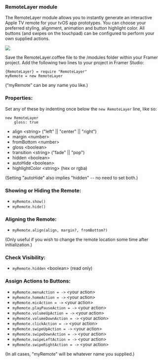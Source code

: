 ### RemoteLayer module

The RemoteLayer module allows you to instantly generate an interactive Apple TV remote for your tvOS app prototypes. You can choose your preferred styling, alignment, animation and button highlight color. All buttons (and swipes on the touchpad) can be configured to perform your own supplied actions.

![](https://cloud.githubusercontent.com/assets/935/16284203/ac0bf54c-3895-11e6-81e3-3a50d43cc7d1.png)

Save the RemoteLayer.coffee file to the /modules folder within your Framer project.
Add the following two lines to your project in Framer Studio:

```
{RemoteLayer} = require "RemoteLayer"
myRemote = new RemoteLayer
```

(“myRemote” can be any name you like.)

### Properties:

Set any of these by indenting once below the `new RemoteLayer` line, like so:

```
new RemoteLayer
    gloss: true
```
- align \<string> ("left" || "center" || "right")
- margin \<number>
- fromBottom \<number>
- gloss \<boolean> 
- transition \<string> ("fade" || "pop")
- hidden \<boolean>
- autoHide \<boolean>
- highlightColor \<string> (hex or rgba)

(Setting "autoHide" also implies "hidden" -- no need to set both.)

### Showing or Hiding the Remote:
- `myRemote.show()`
- `myRemote.hide()`

### Aligning the Remote:
- `myRemote.align(align, margin?, fromBottom?)`

(Only useful if you wish to change the remote location some time after initialization.)

### Check Visibility:
- `myRemote.hidden` \<boolean> (read only)

### Assign Actions to Buttons:
- `myRemote.menuAction = ->` \<your action>
- `myRemote.homeAction = ->` \<your action>
- `myRemote.micAction = ->` \<your action>
- `myRemote.playPauseAction = ->` \<your action>
- `myRemote.volumeUpAction = ->` \<your action>
- `myRemote.volumeDownAction = ->` \<your action>
- `myRemote.clickAction = ->` \<your action>
- `myRemote.swipeUpAction = ->` \<your action>
- `myRemote.swipeDownAction = ->` \<your action>
- `myRemote.swipeLeftAction = ->` \<your action>
- `myRemote.swipeRightAction = ->` \<your action>

(In all cases, "myRemote" will be whatever name you supplied.)